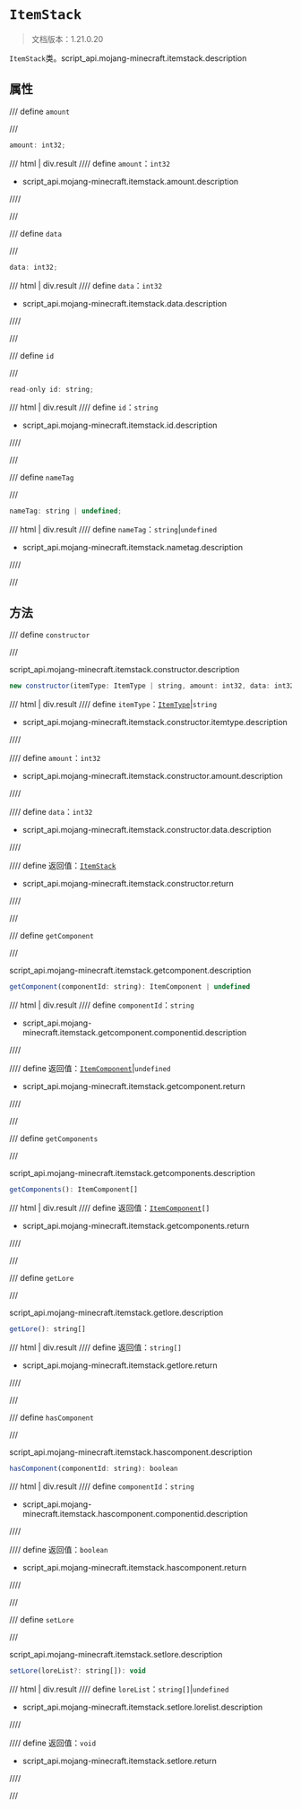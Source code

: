 # `ItemStack`

> 文档版本：1.21.0.20

`ItemStack`类。script_api.mojang-minecraft.itemstack.description

## 属性

/// define
`amount`


///

```js
amount: int32;
```

/// html | div.result
//// define
`amount`：`int32`

- script_api.mojang-minecraft.itemstack.amount.description


////

///


/// define
`data`


///

```js
data: int32;
```

/// html | div.result
//// define
`data`：`int32`

- script_api.mojang-minecraft.itemstack.data.description


////

///


/// define
`id`


///

```js
read-only id: string;
```

/// html | div.result
//// define
`id`：`string`

- script_api.mojang-minecraft.itemstack.id.description


////

///


/// define
`nameTag`


///

```js
nameTag: string | undefined;
```

/// html | div.result
//// define
`nameTag`：`string`|`undefined`

- script_api.mojang-minecraft.itemstack.nametag.description


////

///


## 方法

/// define
`constructor`


///

script_api.mojang-minecraft.itemstack.constructor.description

```js
new constructor(itemType: ItemType | string, amount: int32, data: int32): ItemStack
```

/// html | div.result
//// define
`itemType`：[`ItemType`](./itemtype.md)|`string`

- script_api.mojang-minecraft.itemstack.constructor.itemtype.description


////

//// define
`amount`：`int32`

- script_api.mojang-minecraft.itemstack.constructor.amount.description


////

//// define
`data`：`int32`

- script_api.mojang-minecraft.itemstack.constructor.data.description


////

//// define
返回值：[`ItemStack`](./itemstack.md)

- script_api.mojang-minecraft.itemstack.constructor.return


////

///


/// define
`getComponent`


///

script_api.mojang-minecraft.itemstack.getcomponent.description

```js
getComponent(componentId: string): ItemComponent | undefined
```

/// html | div.result
//// define
`componentId`：`string`

- script_api.mojang-minecraft.itemstack.getcomponent.componentid.description


////

//// define
返回值：[`ItemComponent`](./itemcomponent.md)|`undefined`

- script_api.mojang-minecraft.itemstack.getcomponent.return


////

///


/// define
`getComponents`


///

script_api.mojang-minecraft.itemstack.getcomponents.description

```js
getComponents(): ItemComponent[]
```

/// html | div.result
//// define
返回值：<code><a href="../itemcomponent/">ItemComponent</a>[]</code>

- script_api.mojang-minecraft.itemstack.getcomponents.return


////

///


/// define
`getLore`


///

script_api.mojang-minecraft.itemstack.getlore.description

```js
getLore(): string[]
```

/// html | div.result
//// define
返回值：`string[]`

- script_api.mojang-minecraft.itemstack.getlore.return


////

///


/// define
`hasComponent`


///

script_api.mojang-minecraft.itemstack.hascomponent.description

```js
hasComponent(componentId: string): boolean
```

/// html | div.result
//// define
`componentId`：`string`

- script_api.mojang-minecraft.itemstack.hascomponent.componentid.description


////

//// define
返回值：`boolean`

- script_api.mojang-minecraft.itemstack.hascomponent.return


////

///


/// define
`setLore`


///

script_api.mojang-minecraft.itemstack.setlore.description

```js
setLore(loreList?: string[]): void
```

/// html | div.result
//// define
`loreList`：`string[]`|`undefined`

- script_api.mojang-minecraft.itemstack.setlore.lorelist.description


////

//// define
返回值：`void`

- script_api.mojang-minecraft.itemstack.setlore.return


////

///

